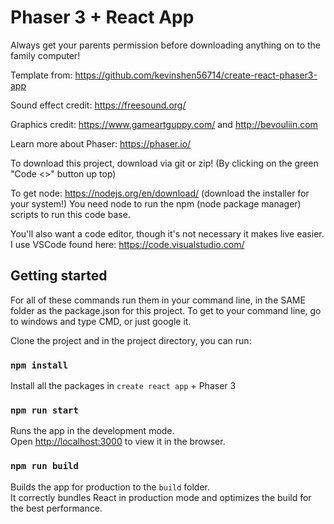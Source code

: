 # Phaser 3 + React App

Always get your parents permission before downloading anything on to the family computer!

Template from: https://github.com/kevinshen56714/create-react-phaser3-app

Sound effect credit: https://freesound.org/ 

Graphics credit: https://www.gameartguppy.com/ and http://bevouliin.com 

Learn more about Phaser: https://phaser.io/

To download this project, download via git or zip! (By clicking on the green "Code <>" button up top)


To get node: https://nodejs.org/en/download/ (download the installer for your system!)
You need node to run the npm (node package manager) scripts to run this code base.

You'll also want a code editor, though it's not necessary it makes live easier.
I use VSCode found here: https://code.visualstudio.com/

## Getting started
For all of these commands run them in your command line, in the SAME folder as the package.json for this project.
To get to your command line, go to windows and type CMD, or just google it.

Clone the project and in the project directory, you can run:

### `npm install`

Install all the packages in `create react app` + Phaser 3

### `npm run start`

Runs the app in the development mode.\
Open [http://localhost:3000](http://localhost:3000) to view it in the browser.

### `npm run build`

Builds the app for production to the `build` folder.\
It correctly bundles React in production mode and optimizes the build for the best performance.
